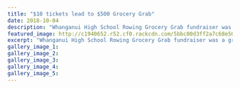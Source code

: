 ```yaml
---
title: "$10 tickets lead to $500 Grocery Grab"
date: 2018-10-04
description: "Whanganui High School Rowing Grocery Grab fundraiser was a great success on Sunday morning at New World..."
featured_image: http://c1940652.r52.cf0.rackcdn.com/5bbc00d3ff2a7c68e5000245/Rowing-raffle-260winners-RCP.jpg
excerpt: "Whanganui High School Rowing Grocery Grab fundraiser was a great success on Sunday morning at New World."
gallery_image_1: 
gallery_image_2: 
gallery_image_3: 
gallery_image_4: 
gallery_image_5: 
---
```

